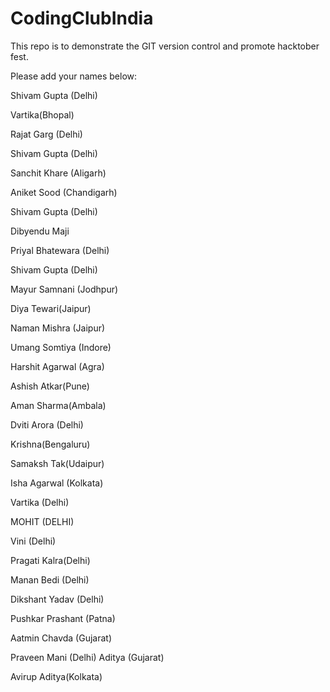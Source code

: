 # CodingClubIndia
This repo is to demonstrate the GIT version control and promote hacktober fest.


Please add your names below:

Shivam Gupta (Delhi)


Vartika(Bhopal)


Rajat Garg (Delhi)


Shivam Gupta (Delhi)


Sanchit Khare (Aligarh)


Aniket Sood (Chandigarh)


Shivam Gupta (Delhi)


Dibyendu Maji


Priyal Bhatewara (Delhi)


Shivam Gupta (Delhi)


Mayur Samnani (Jodhpur)


Diya Tewari(Jaipur)


Naman Mishra (Jaipur)


Umang Somtiya (Indore)


Harshit Agarwal (Agra)


Ashish Atkar(Pune)


Aman Sharma(Ambala)


Dviti Arora (Delhi)

Krishna(Bengaluru)


Samaksh Tak(Udaipur)


Isha Agarwal (Kolkata)


Vartika (Delhi)


MOHIT (DELHI)


Vini (Delhi)


Pragati Kalra(Delhi)


Manan Bedi (Delhi)

Dikshant Yadav (Delhi)

Pushkar Prashant (Patna)

Aatmin Chavda (Gujarat)

Praveen Mani (Delhi)
Aditya (Gujarat)

Avirup Aditya(Kolkata)
